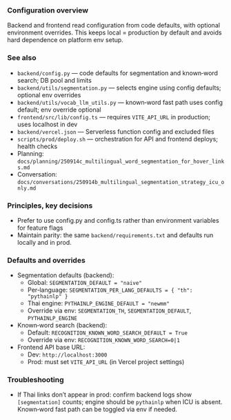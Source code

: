 ### Configuration overview

Backend and frontend read configuration from code defaults, with optional environment overrides. This keeps local = production by default and avoids hard dependence on platform env setup.

### See also
- `backend/config.py` — code defaults for segmentation and known‑word search; DB pool and limits
- `backend/utils/segmentation.py` — selects engine using config defaults; optional env overrides
- `backend/utils/vocab_llm_utils.py` — known‑word fast path uses config default; env override optional
- `frontend/src/lib/config.ts` — requires `VITE_API_URL` in production; uses localhost in dev
- `backend/vercel.json` — Serverless function config and excluded files
- `scripts/prod/deploy.sh` — orchestration for API and frontend deploys; health checks
- Planning: `docs/planning/250914c_multilingual_word_segmentation_for_hover_links.md`
- Conversation: `docs/conversations/250914b_multilingual_segmentation_strategy_icu_only.md`

### Principles, key decisions
- Prefer to use config.py and config.ts rather than environment variables for feature flags
- Maintain parity: the same `backend/requirements.txt` and defaults run locally and in prod.

### Defaults and overrides
- Segmentation defaults (backend):
  - Global: `SEGMENTATION_DEFAULT = "naive"`
  - Per‑language: `SEGMENTATION_PER_LANG_DEFAULTS = { "th": "pythainlp" }`
  - Thai engine: `PYTHAINLP_ENGINE_DEFAULT = "newmm"`
  - Override via env: `SEGMENTATION_TH`, `SEGMENTATION_DEFAULT`, `PYTHAINLP_ENGINE`
- Known‑word search (backend):
  - Default: `RECOGNITION_KNOWN_WORD_SEARCH_DEFAULT = True`
  - Override via env: `RECOGNITION_KNOWN_WORD_SEARCH=0|1`
- Frontend API base URL:
  - Dev: `http://localhost:3000`
  - Prod: must set `VITE_API_URL` (in Vercel project settings)

### Troubleshooting
- If Thai links don’t appear in prod: confirm backend logs show `[segmentation]` counts; engine should be `pythainlp` when ICU is absent. Known‑word fast path can be toggled via env if needed.

